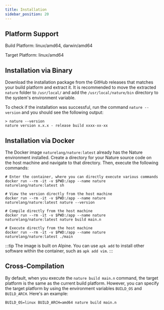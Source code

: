 ```yaml
---
title: Installation
sidebar_position: 20
---
```


## Platform Support

Build Platform: linux/amd64, darwin/amd64

Target Platform: linux/amd64

## Installation via Binary

Download the installation package from the GitHub releases that matches your build platform and extract it. It is recommended to move the extracted `nature` folder to `/usr/local/` and add the `/usr/local/nature/bin` directory to the system's environment variable.

To check if the installation was successful, run the command `nature --version` and you should see the following output:

```shell
> nature --version
nature version x.x.x - release build xxxx-xx-xx
```

## Installation via Docker

The Docker image `naturelang/nature:latest` already has the Nature environment installed. Create a directory for your Nature source code on the host machine and navigate to that directory. Then, execute the following commands:

```shell
# Enter the container, where you can directly execute various commands
docker run --rm -it -v $PWD:/app --name nature naturelang/nature:latest sh

# View the version directly from the host machine
docker run --rm -it -v $PWD:/app --name nature naturelang/nature:latest nature --version

# Compile directly from the host machine
docker run --rm -it -v $PWD:/app --name nature naturelang/nature:latest nature build main.n

# Execute directly from the host machine
docker run --rm -it -v $PWD:/app --name nature naturelang/nature:latest ./main
```

:::tip
The image is built on Alpine. You can use `apk add` to install other software within the container, such as `apk add vim`.
:::

## Cross-Compilation

By default, when you execute the `nature build main.n` command, the target platform is the same as the current build platform. However, you can specify the target platform by using the environment variables `BUILD_OS` and `BUILD_ARCH`. Here's an example:

`BUILD_OS=linux BUILD_ARCH=amd64 nature build main.n`
